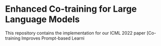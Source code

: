 # Enhanced Co-training for Large Language Models

This repository contains the implementation for our ICML 2022 paper [Co-training Improves Prompt-based Learni